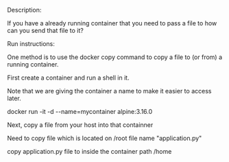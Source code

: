 Description:

If you have a already running container that you need to pass a file to how can you send that file to it?

Run instructions:

One method is to use the docker copy command to copy a file to (or from) a running container.

First create a container and run a shell in it.

Note that we are giving the container a name to make it easier to access later.

docker run -it -d --name=mycontainer  alpine:3.16.0

Next, copy a file from your host into that containner

Need to copy file which is located on /root file name "application.py"

copy application.py file to inside the container path /home
